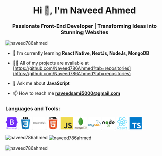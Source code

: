 <h1 align="center">Hi 👋, I'm Naveed Ahmed</h1>
<h3 align="center">Passionate Front-End Developer | Transforming Ideas into Stunning Websites</h3>

<p align="left"> <img src="https://komarev.com/ghpvc/?username=naveed786ahmed&label=Profile%20views&color=0e75b6&style=flat" alt="naveed786ahmed" /> </p>

- 🌱 I’m currently learning **React Native, NextJs, NodeJs, MongoDB**

- 👨‍💻 All of my projects are available at [https://github.com/Naveed786Ahmed?tab=repositories](https://github.com/Naveed786Ahmed?tab=repositories)

- 💬 Ask me about **JavaScript**

- 📫 How to reach me **naveedsami5000@gmail.com**

<h3 align="left">Languages and Tools:</h3>
<p align="left"> <a href="https://getbootstrap.com" target="_blank" rel="noreferrer"> <img src="https://raw.githubusercontent.com/devicons/devicon/master/icons/bootstrap/bootstrap-plain-wordmark.svg" alt="bootstrap" width="40" height="40"/> </a> <a href="https://www.w3schools.com/css/" target="_blank" rel="noreferrer"> <img src="https://raw.githubusercontent.com/devicons/devicon/master/icons/css3/css3-original-wordmark.svg" alt="css3" width="40" height="40"/> </a> <a href="https://expressjs.com" target="_blank" rel="noreferrer"> <img src="https://raw.githubusercontent.com/devicons/devicon/master/icons/express/express-original-wordmark.svg" alt="express" width="40" height="40"/> </a> <a href="https://www.w3.org/html/" target="_blank" rel="noreferrer"> <img src="https://raw.githubusercontent.com/devicons/devicon/master/icons/html5/html5-original-wordmark.svg" alt="html5" width="40" height="40"/> </a> <a href="https://developer.mozilla.org/en-US/docs/Web/JavaScript" target="_blank" rel="noreferrer"> <img src="https://raw.githubusercontent.com/devicons/devicon/master/icons/javascript/javascript-original.svg" alt="javascript" width="40" height="40"/> </a> <a href="https://www.mongodb.com/" target="_blank" rel="noreferrer"> <img src="https://raw.githubusercontent.com/devicons/devicon/master/icons/mongodb/mongodb-original-wordmark.svg" alt="mongodb" width="40" height="40"/> </a> <a href="https://www.mysql.com/" target="_blank" rel="noreferrer"> <img src="https://raw.githubusercontent.com/devicons/devicon/master/icons/mysql/mysql-original-wordmark.svg" alt="mysql" width="40" height="40"/> </a> <a href="https://nodejs.org" target="_blank" rel="noreferrer"> <img src="https://raw.githubusercontent.com/devicons/devicon/master/icons/nodejs/nodejs-original-wordmark.svg" alt="nodejs" width="40" height="40"/> </a> <a href="https://reactjs.org/" target="_blank" rel="noreferrer"> <img src="https://raw.githubusercontent.com/devicons/devicon/master/icons/react/react-original-wordmark.svg" alt="react" width="40" height="40"/> </a> <a href="https://www.typescriptlang.org/" target="_blank" rel="noreferrer"> <img src="https://raw.githubusercontent.com/devicons/devicon/master/icons/typescript/typescript-original.svg" alt="typescript" width="40" height="40"/> </a> </p>

<p><img align="left" src="https://github-readme-stats.vercel.app/api/top-langs?username=naveed786ahmed&show_icons=true&locale=en&layout=compact" alt="naveed786ahmed" /></p>

<p>&nbsp;<img align="center" src="https://github-readme-stats.vercel.app/api?username=naveed786ahmed&show_icons=true&locale=en" alt="naveed786ahmed" /></p>

<p><img align="center" src="https://github-readme-streak-stats.herokuapp.com/?user=naveed786ahmed&" alt="naveed786ahmed" /></p>
